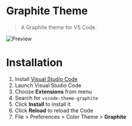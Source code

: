 # Graphite Theme

> A Graphite theme for VS Code.

![Preview](images/preview.gif)

# Installation

1. Install [Visual Studio Code](https://code.visualstudio.com/)
2. Launch Visual Studio Code
3. Choose **Extensions** from menu
4. Search for `vscode-theme-graphite`
5. Click **Install** to install it
6. Click **Reload** to reload the Code
7. File > Preferences > Color Theme > **Graphite**
